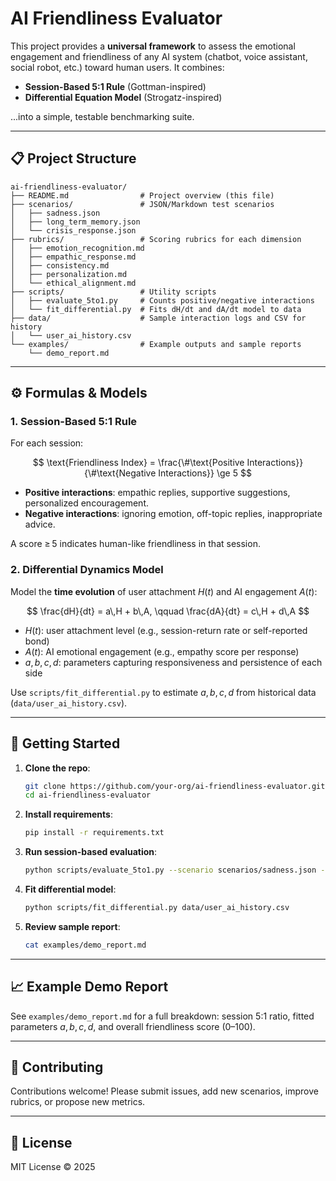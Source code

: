# AI Friendliness Evaluator

This project provides a **universal framework** to assess the emotional engagement and friendliness of any AI system (chatbot, voice assistant, social robot, etc.) toward human users. It combines:

* **Session-Based 5:1 Rule** (Gottman-inspired)
* **Differential Equation Model** (Strogatz-inspired)

...into a simple, testable benchmarking suite.

---

## 📋 Project Structure

```
ai-friendliness-evaluator/
├── README.md                # Project overview (this file)
├── scenarios/               # JSON/Markdown test scenarios
│   ├── sadness.json
│   ├── long_term_memory.json
│   └── crisis_response.json
├── rubrics/                 # Scoring rubrics for each dimension
│   ├── emotion_recognition.md
│   ├── empathic_response.md
│   ├── consistency.md
│   ├── personalization.md
│   └── ethical_alignment.md
├── scripts/                 # Utility scripts
│   ├── evaluate_5to1.py     # Counts positive/negative interactions
│   └── fit_differential.py  # Fits dH/dt and dA/dt model to data
├── data/                    # Sample interaction logs and CSV for history
│   └── user_ai_history.csv
└── examples/                # Example outputs and sample reports
    └── demo_report.md
```

---

## ⚙️ Formulas & Models

### 1. Session-Based 5:1 Rule

For each session:

$$
\text{Friendliness Index} = \frac{\#\text{Positive Interactions}}{\#\text{Negative Interactions}} \ge 5
$$

* **Positive interactions**: empathic replies, supportive suggestions, personalized encouragement.
* **Negative interactions**: ignoring emotion, off-topic replies, inappropriate advice.

A score ≥ 5 indicates human-like friendliness in that session.

### 2. Differential Dynamics Model

Model the **time evolution** of user attachment $H(t)$ and AI engagement $A(t)$:

$$
\frac{dH}{dt} = a\,H + b\,A, \qquad
\frac{dA}{dt} = c\,H + d\,A
$$

* $H(t)$: user attachment level (e.g., session-return rate or self-reported bond)
* $A(t)$: AI emotional engagement (e.g., empathy score per response)
* $a,b,c,d$: parameters capturing responsiveness and persistence of each side

Use `scripts/fit_differential.py` to estimate $a,b,c,d$ from historical data (`data/user_ai_history.csv`).

---

## 🚀 Getting Started

1. **Clone the repo**:

   ```bash
   git clone https://github.com/your-org/ai-friendliness-evaluator.git
   cd ai-friendliness-evaluator
   ```

2. **Install requirements**:

   ```bash
   pip install -r requirements.txt
   ```

3. **Run session-based evaluation**:

   ```bash
   python scripts/evaluate_5to1.py --scenario scenarios/sadness.json --model my_ai_model
   ```

4. **Fit differential model**:

   ```bash
   python scripts/fit_differential.py data/user_ai_history.csv
   ```

5. **Review sample report**:

   ```bash
   cat examples/demo_report.md
   ```

---

## 📈 Example Demo Report

See `examples/demo_report.md` for a full breakdown: session 5:1 ratio, fitted parameters $a,b,c,d$, and overall friendliness score (0–100).

---

## 🤝 Contributing

Contributions welcome! Please submit issues, add new scenarios, improve rubrics, or propose new metrics.

---

## 📝 License

MIT License © 2025

